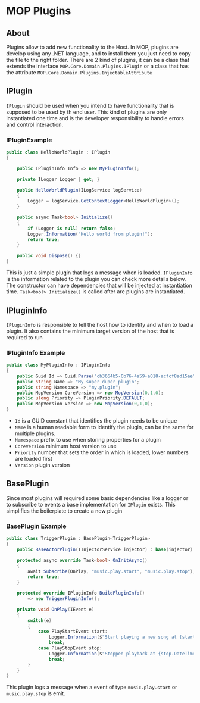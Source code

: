 # MOP Plugins

## About

Plugins allow to add new functionality to the Host. In MOP, plugins are develop
using any .NET language, and to install them you just need to copy the file to 
the right folder. There are 2 kind of plugins, it can be a class 
that extends the interface `MOP.Core.Domain.Plugins.IPlugin` or a class that has 
the attribute `MOP.Core.Domain.Plugins.InjectableAttribute`

## IPlugin

`IPlugin` should be used when you intend to have functionality that is 
supposed to be used by th end user. This kind of plugins are only 
instantiated one time and is the developer responsibility to handle
errors and control interaction.

### IPluginExample

```C#
public class HelloWorldPlugin : IPlugin
{

    public IPluginInfo Info => new MyPluginInfo();

    private ILogger Logger { get; }

    public HelloWorldPlugin(ILogService logService)
    {
        Logger = logService.GetContextLogger<HelloWorldPlugin>();
    }

    public async Task<bool> Initialize()
    {
        if (Logger is null) return false;
        Logger.Information("Hello world from plugin!");
        return true;
    }

    public void Dispose() {}
}
```

This is just a simple plugin that logs a message when is loaded.
`IPluginInfo` is the information related to the plugin you can 
check more details below. The constructor can have dependencies 
that will be injected at instantiation time. `Task<bool> Initialize()`
is called after are plugins are instantiated. 

## IPluginInfo

`IPluginInfo` is responsible to tell the host how to identify and 
when to load a plugin. It also contains the minimum target version 
of the host that is required to run

### IPluginInfo Example

```C#
public class MyPluginInfo : IPluginInfo
{
    public Guid Id => Guid.Parse("cb3664b5-0b76-4a59-a018-acfcf8ad15ae");
    public string Name => "My super duper plugin";
    public string Namespace => "my.plugin";
    public MopVersion CoreVersion => new MopVersion(0,1,0);
    public ulong Priority => PluginPriority.DEFAULT;
    public MopVersion Version => new MopVersion(0,1,0);
}
```

- `Id` is a GUID constant that identifies the plugin needs to be unique
- `Name` is a human readable form to identify the plugin, can be the same for multiple plugins.
- `Namespace` prefix to use when storing properties for a plugin
- `CoreVersion` minimum host version to use
- `Priority` number that sets the order in which is loaded, lower numbers are loaded first
- `Version` plugin version


## BasePlugin<T>

Since most plugins will required some basic dependencies like a logger
or to subscribe to events a base implementation for `IPlugin` exists.
This simplifies the boilerplate to create a new plugin

### BasePlugin<T> Example

```C#
public class TriggerPlugin : BasePlugin<TriggerPlugin>
{
    public BaseActorPlugin(IInjectorService injector) : base(injector) {}

    protected async override Task<bool> OnInitAsync()
    {
        await Subscribe(OnPlay, "music.play.start", "music.play.stop");
        return true;
    }

    protected override IPluginInfo BuildPluginInfo()
        => new TriggerPluginInfo();

    private void OnPlay(IEvent e)
    {
        switch(e)
        {
            case PlayStartEvent start:
                Logger.Information($"Start playing a new song at {start.DateTime}");
                break;
            case PlayStopEvent stop:
                Logger.Information($"Stopped playback at {stop.DateTime}");
                break;
        }
    }
}
```

This plugin logs a message when a event of type `music.play.start` or `music.play.stop` is emit.

